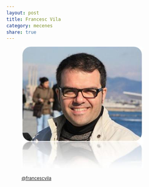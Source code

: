 ```yaml
---
layout: post
title: Francesc Vila
category: mecenes
share: true
---
```


<figure class="text-center">
	<img src="/public/img/francesc-vila-mecenes-artinpocket-regular.jpg" alt="Francesc Vila - mecenes d'artipocket/regular" title="Francesc Vila - mecenes d'artipocket/regular">
	<figcaption>
		<p><small><i class="fa fa-twitter"></i> <a href="https://twitter.com/francescvila" title="Francesc Vila (francescvila) a Twitter">@francescvila</a></small></p>
	</figcaption>
</figure>